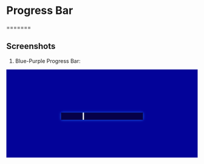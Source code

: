 # Progress Bar
=======
## Screenshots
1. Blue-Purple Progress Bar:

![Screenshots](/BlueProgressBar.gif)

